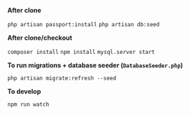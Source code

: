 **After clone**

`php artisan passport:install`
`php artisan db:seed`

**After clone/checkout**

`composer install`
`npm install`
`mysql.server start`

**To run migrations + database seeder (`DatabaseSeeder.php`)**

`php artisan migrate:refresh --seed`

**To develop**

`npm run watch`